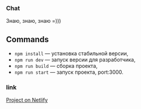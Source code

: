 ### Chat

Знаю, знаю, знаю =)))

## Commands
- `npm install` — установка стабильной версии,
- `npm run dev` — запуск версии для разработчика,
- `npm run build` — сборка проекта,
- `npm run start` — запуск проекта, port:3000.

### link
[Project on Netlify](https://papaya-cranachan-896fcd.netlify.app/)
